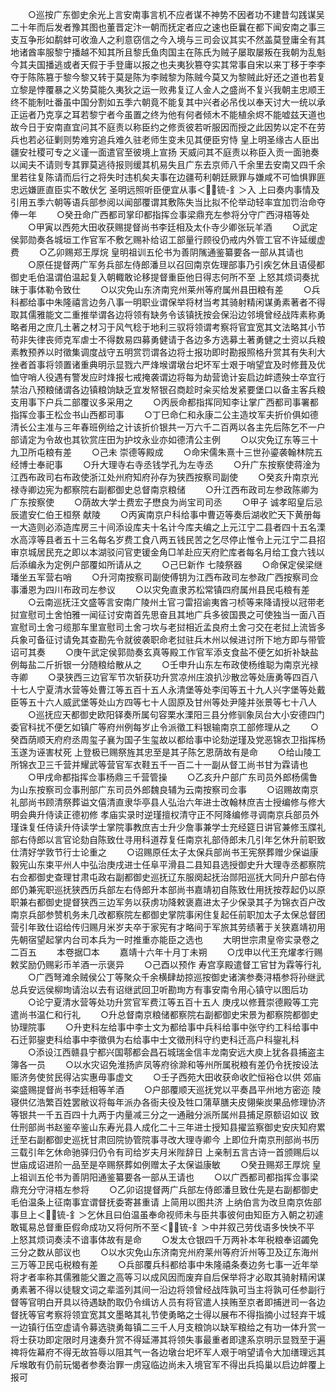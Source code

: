 <!-- { "loadSidebar": true } -->
　　○巡按广东御史余光上言安南事言机不应者谋不神势不因者功不建昔勾践谋吴二十年而后发者豫其图也董晋定汴一朝而抚定者应之速也臣曩在都下闻安南之事三支互争形如鹬蚌可收渔人之利意窃信之今入境与三司会议其实不然盖莫登庸全有其地诸酋率服黎宁播越不知其所且黎氏鱼肉国主在陈氏为贼子屡取屡叛在我朝为乱魁今其夫国播逃或者天假于手登庸以报之也夫夷狄篡夺实其常事自宋以来丁移于李李夺于陈陈篡于黎今黎又转于莫是陈为李贼黎为陈贼今莫又为黎贼此好还之道也若复立黎是悖覆暴之义势莫能久夷狄之运一败弗复辽人金人之盛尚不复兴我朝主忠顺王终不能制吐番虽中国分割如五季六朝竟不能复其中兴者必吊伐以奉天讨大一统以承正运者乃克享之耳若黎宁者今虽置之终为他有何者倾木不能植余烬不能嘘兹天道也故今日于安南直宜问其不庭责以称臣约之修贡彼若听服因而授之此因势以定不在劳兵也若必征剿则势难穷追兵难久驻老师生变未见其便臣穷恃  皇上明圣缘古人臣出疆安社稷可专之义谨一面遣官至彼境上宣扬  天威问其不庭责以称臣入贡一面驰奏以闻夫不请则专其罪莫逃待报则缓其机易失且广东去京师八千余里去安南又四千余里若往复陈请而后行之将失时违机矣夫事在边疆苟利朝廷厥罪与嫌咸不可恤惧罪匪忠远嫌匪直臣实不敢伏乞  圣明远照听臣便宜从事＜锍-釒＞入  上曰奏内事情及引用五季六朝等语兵部参阅以闻部覆谓其敷陈失当比拟不伦举动轻率宜加罚治命夺俸一年
　　○癸丑命广西都司掌印都指挥佥事梁鼎充左参将分守广西浔梧等处
　　○甲寅以西苑大田收获赐提督尚书李廷相及太仆寺少卿张玩羊酒
　　○武定侯郭勋奏各城垣工作官军不敷乞赐补给诏工部量行顾役仍戒内外管工官不许延缓虚费
　　○乙卯赐郑王厚烷  皇明祖训五伦书为善阴隲通鉴纂要各一部从其请也
　　○原任提督两广军务兵部左侍郎潘旦以召回南京佐理部事乃引疾乞休且语侵都御史毛伯温谓伯温起复入朝輙敢论移提督重臣他日得志何所不至  上怒其烦词奏扰昧于事体勒令致仕
　　○以灾免山东济南兖州莱州等府属州县田粮有差
　　○兵科都给事中朱隆禧言边务八事一明职业谓保举将材当考其骑射精闲谋勇素著者不得取其儒雅能文二重推举谓各边将领有缺务令该镇抚按会保沿边邻境曾经战阵素称勇略者用之庶几土著之材习于风气稔于地利三驭将领谓考察将官宜宽其文法略其小节苟非失律丧师克军虐士不得数易四募勇健请于各边多方选募土著勇健之士资以兵粮素教预养以时徵集调度战守五明赏罚谓各边将士报功即时勘报照格升赏其有失利大挫者首事将领置诸重典明示显戮六严烽堠谓墩台圯坏军士艰于哨望宜及时修葺及优恤守哨人役遇有警发应时烽报七戒掩袭谓边将每为劫营诡计妄启边衅遗殃士卒宜行禁治八预粮储谓各边镇粮饷缺乏宜发帑银召商趁时籴买给发紧要堡口以备主客兵粮支用事下户兵二部覆议多采用之
　　○丙辰命都指挥同知李让掌广西都司事署都指挥佥事王松佥书山西都司事
　　○丁巳命仁和永康二公主造坟军夫折价俱如德清长公主准与三年春班例给之计该折价银共一万六千二百两以各主先后陈乞不一户部请定为令故也其钦赏庄田为护坟永业亦如德清公主例
　　○以灾免辽东等三十九卫所屯粮有差
　　○己未  崇德等殿成
　　○命宋儒朱熹十三世孙鎏袭翰林院五经博士奉祀事
　　○升大理寺右寺丞钱学孔为左寺丞
　　○升广东按察使蒋淦为江西布政司右布政使浙江处州府知府孙存为狭西按察司副使
　　○癸亥升南京光禄寺卿边宪为都察院右副都御史总督南京粮储
　　○升江西布政司左参政陈卿为广东按察使
　　○荫故大学士费宏子懋良为尚宝司司丞
　　○甲子  诚孝昭皇后忌辰遣安仁伯王桓祭  献陵
　　○丙寅南京户科给事中曹迈等奏后湖收贮天下黄册每一大造则必添造库房三十间添设库夫十名计今库夫编之上元江宁二县者四十五名溧水高淳等县者五十三名每名岁费工食八两五钱民苦之乞尽停止惟令上元江宁二县招审京城居民充之即以本湖驳问官吏锾金角□羊赴应天府贮库者每名月给工食六钱以后添编永为定例户部覆如所请从之
　　○己巳新作  七陵祭器
　　○命保定侯梁继璠坐五军营右哨
　　○升河南按察司副使傅钥为江西布政司左参政广西按察司佥事潘恩为四川布政司左参议
　　○以灾免直隶苏松常镇四府属州县民屯粮有差
　　○云南巡抚汪文盛等言安南广陵州土官刁雷招谕夷酋刁桢等来降请授以冠带老挝宣慰司土舍怕雅一闻征讨安南首先思奋且其地广兵多彼国畏之可使独当一面八百宣慰司土舍刁缆那车里宣慰司土舍刁坎与老挝相近孟良府土舍刁交在老挝上流皆多兵象可备征讨请免其查勘先令就彼袭职命老挝驻兵木州以候进讨所下地方即与带管诏可其奏
　　○庚午武定侯郭勋奏玄真等殿工作官军添支食盐不便乞如折补缺盐例每盐二斤折银一分随粮给散从之
　　○壬申升山东左布政使杨维聪为南京光禄寺卿
　　○录狭西三边官军节次斩获功升赏凉州庄浪扒沙散岔等处唐勇等四百八十七人宁夏清水营等处曹江等五百十五人永清堡等处李闰等五十九人兴字堡等处戴臣等五十六人威武堡等处山方四等七十人固原及甘州等处尹隆并张景等七十八人
　　○巡抚应天都御史欧阳铎奏所属句容栗水溧阳三县分修驯象凤台大小安德四门委官科扰不便乞如镇广等府州例每岁止令派徵工料银输南京工部修理从之
　　○癸酉荫顺天府府丞周玺子襄为国子生玺故以都给事中论劾逆瑾及党恶锦衣卫指挥杨玉遂为诬害杖死  上登极已赐祭旌其忠至是其子陈乞恩荫故有是命
　　○给山陵工所锦衣卫三千营并耀武等营官军衣鞋五千一百二十一副从督工尚书甘为霖请也
　　○甲戌命都指挥佥事杨鼎三千营管操
　　○乙亥升户部广东司员外郎杨儒鲁为山东按察司佥事刑部广东司员外郎魏良辅为云南按察司佥事
　　○诏赐故南京礼部尚书顾清祭葬谥文僖清直隶华亭县人弘治六年进士改翰林庶吉士授编修与修大明会典升侍读正德初修  孝庙实录时逆瑾擅权清守正不阿降编修寻调南京兵部员外瑾诛复任侍读升侍读学士掌院事教庶吉士升少詹事兼学士充经筵日讲官兼修玉牒礼部右侍郎以言官论劾自陈致仕寻用科道荐复任南京礼部侍郎未几引年乞休升前职致仕清好学敦节行士论重之
　　○诏赐原任太子太保兵部尚书王宪祭葬赠少保谥康毅宪山东束平州人中弘治庚戌进士任阜平滑县二县知县选授御史升大理寺丞都察院右佥都御史查理甘肃屯政右副都御史巡抚辽东服阕起抚治郧阳巡抚大同升户部右侍郎仍兼宪职巡抚狭西历兵部左右侍郎升本部尚书嘉靖初自陈致仕用抚按荐起仍以原职兼右都御史提督狭西三边军务以获虏功降敕褒嘉进太子少保录其子为锦衣百户改南京兵部参赞机务未几改都察院左都御史掌院事闲住复起任前职加太子太保总督团营引年致仕诏给传归赐月米岁夫卒于家宪有才略间于军旅其劳绩著于关狭嘉靖初用  先朝宿望起掌内台司本兵为一时推重亦能臣之选也
　　大明世宗肃皇帝实录卷之二百五
　　本卷据□本
　　嘉靖十六年十月丁未朔
　　○戊申以代王充燿孝行赐敕奖励仍赐彩币羊酒一示褒异
　　○己酉以预作  寿宫享殿遣督工官甘为霖等行礼
　　○广西弩滩余贼侯公丁等聚众千余横肆劫掠巡按御史诸演参奏浔梧参将孙继武总兵安远侯柳珣请治以去有诏继武回卫听勘珣方有事安南令用心镇守以图后功
　　○论宁夏清水营等处功升赏官军费江等五百十五人  庚戌以修葺崇德殿等工完遣尚书温仁和行礼
　　○升总督南京粮储都察院右副都御史宋景为都察院都御史协理院事
　　○升吏科左给事中李士文为都给事中兵科给事中张守约工科给事中石迁郭鋆吏科给事中李徵俱为右给事中士文徵刑科守约吏科迁高户科鋆礼科
　　○添设江西赣县宁都兴国鄠都会昌石城瑞金信丰龙南安远大庾上犹各县捕盗主簿各一员
　　○以水灾诏免淮扬庐凤等府徐滁和等州所属税粮有差仍令抚按设法赈济务使贫民得沾实惠毋事虚文
　　○壬子西苑大田收获命收贮恒裕仓以供  郊庙粢盛赐提督尚书李廷相等羊酒
　　○户部覆顺天巡抚党以平奏昌平州地方密迩  陵寝供亿浩繁百姓罢敝议将每年派办各衙夫役及牲口蒲草膳夫皮翎柴炭果品修理协济等银共一千五百四十九两于内量减三分之一通融分派所属州县捕足原额诏如议  致仕刑部尚书赵鉴卒鉴山东寿光县人成化二十三年进士授知县擢监察御史安庆知府累迁至右副都御史巡抚甘肃回院协管院事寻改大理寺卿今  上即位升南京刑部尚书历三载引年乞休命驰驿归仍令有司给岁夫月米陛辞日  上亲制五言古诗一首颁赐后以  世庙成诏进阶一品至是卒赐祭葬如例赠太子太保谥康敏
　　○癸丑赐郑王厚烷  皇上祖训五伦书为善阴阳通鉴纂要各一部从王请也
　　○以广西都司都指挥佥事梁鼎充分守浔梧左参将
　　○乙卯诏提督两广兵部左侍郎潘旦致仕先是右副都御史毛伯温条上征南事宜谓督抚委寄甚重请  上简用以图共济  上纳伯言为改旦南京佐部事旦上＜锍-釒＞乞休且曰伯温虽奉命视师未与臣共事彼何由知臣方入朝之初遽敢辄易总督重臣假命成功又将何所不至＜锍-釒＞中并叙己劳伐语多怏怏不平  上怒其烦词奏渎不谙事体故有是命
　　○发太仓银四千万两补本年税粮奉诏蠲免三分之数从部议也
　　○以水灾免山东济南兖州府莱州等府沂州等卫及辽东海州三万等卫民屯税粮有差
　　○兵部覆兵科都给事中朱隆禧条奏边务七事一近年举将才者率称其儒雅能父置之高等习以成风因而废弃自后保举将才必取其骑射精闲谋勇素著不得以徒騪文词之辈滥列其间一沿边将领曾经战阵孰可当主将孰可任参副行督等官明白开具以待遇缺酌取仍令缉访人员有将官遣人挟贿至京者即捕迸司一各边督抚等官考察将领宜宽其文墨略其礼节使勇略之士得以展布不得指摘小过轻弃干城一边镇行伍空虚请令募选骁勇每镇二三千人月支粮饷以缺军粮给之有功一体升赏一将士获功即定限时月速奏升赏不得延滞其将领失事最重者即逮系京明示显戮至于遍禆将佐幕府不得无故笞辱以阻其气一各边墩台圯坏军人艰于哨望请令大加缮理远其斥堠敢有仍前玩愒者参奏治罪一虏寇临边尚未入境官军不得出兵捣巢以启边衅覆上报可
